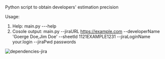 Python script to obtain developers' estimation precision

Usage:
1. Help: main.py ---help
2. Cosole output: main.py --jiraURL https://example.com --developerName 'Goerge Doe,Jim Doe' --sheetId 1121EXAMPLE1231 --jiraLoginName your.login --jiraPwd passwords

![dependencies-jira](https://img.shields.io/badge/dependencies-jira--2.0.0%20google--api--python--client--1.7.11%20google--auth--1.6.3%20google--auth--httplib2--0.0.3%20google--auth--oauthlib--0.4.0-brightgreen.svg)

